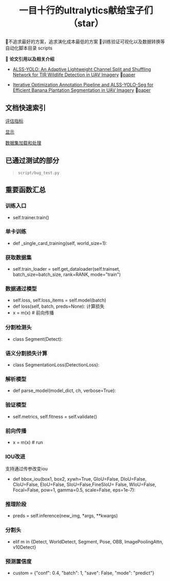 
<h1 align="center">
    <p>一目十行的ultralytics献给宝子们（star）</p>
</h1>

📝不追求最好的方案，追求演化成本最低的方案
📝训练验证可视化以及数据转换等自动化脚本目录 scripts

🤗 **论文引用以及相关介绍**
* [ALSS-YOLO: An Adaptive Lightweight Channel Split and Shuffling Network for TIR Wildlife Detection in UAV Imagery](docs/ALSS-YOLO.md)
📝[paper](https://ieeexplore.ieee.org/stamp/stamp.jsp?tp=&arnumber=10680397)

* [Iterative Optimization Annotation Pipeline and ALSS-YOLO-Seg for Efficient Banana Plantation Segmentation in UAV Imagery](docs/ALSS-YOLO-seg.md)
📝[paper](https://www.frontiersin.org/journals/plant-science/articles/10.3389/fpls.2024.1508549/abstract)

## 文档快速索引
[评估指标](docs/Metrics.md)

[显示](docs/Display.md)

[数据集加载和处理](docs/Datasets.md)

## 已通过测试的部分
> `script/bug_test.py`



## 重要函数汇总


### 训练入口
- self.trainer.train()


### 单卡训练
- def _single_card_training(self, world_size=1):


### 获取数据集
- self.train_loader = self.get_dataloader(self.trainset, batch_size=batch_size, rank=RANK, mode="train")


### 数据通过模型
- self.loss, self.loss_items = self.model(batch)
- def loss(self, batch, preds=None): 计算损失
- x = m(x)  # 前向传播

### 分割检测头
- class Segment(Detect):


### 语义分割损失计算
- class SegmentationLoss(DetectionLoss):

### 解析模型
- def parse_model(model_dict, ch, verbose=True):


### 验证模型
- self.metrics, self.fitness = self.validate()


### 前向传播
- x = m(x)  # run

### IOU改进
支持通过传参改变iou
- def bbox_iou(box1, box2, xywh=True, GIoU=False, DIoU=False, CIoU=False, EIoU=False, SIoU=False,FineSIoU= False, WIoU=False, Focal=False, pow=1, gamma=0.5, scale=False, eps=1e-7):


### 推理阶段
- preds = self.inference(new_img, *args, **kwargs)



### 分割头
- elif m in {Detect, WorldDetect, Segment, Pose, OBB, ImagePoolingAttn, v10Detect}



### 预测置信度
- custom = {"conf": 0.4, "batch": 1, "save": False, "mode": "predict"}



